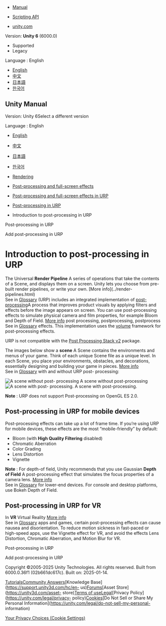 [](https://docs.unity3d.com)

  * [Manual](../Manual/index.html)
  * [Scripting API](../ScriptReference/index.html)

  * [unity.com](https://unity.com/)

Version: **Unity 6** (6000.0)

  * Supported
  * Legacy

Language : English

  * [English](/Manual/urp/integration-with-post-processing.html)
  * [中文](/cn/current/Manual/urp/integration-with-post-processing.html)
  * [日本語](/ja/current/Manual/urp/integration-with-post-processing.html)
  * [한국어](/kr/current/Manual/urp/integration-with-post-processing.html)

[](https://docs.unity3d.com)

## Unity Manual

Version: Unity 6Select a different version

Language : English

  * [English](/Manual/urp/integration-with-post-processing.html)
  * [中文](/cn/current/Manual/urp/integration-with-post-processing.html)
  * [日本語](/ja/current/Manual/urp/integration-with-post-processing.html)
  * [한국어](/kr/current/Manual/urp/integration-with-post-processing.html)

  * [Rendering](../rendering-and-post-processing.html)
  * [Post-processing and full-screen effects](../post-processing-and-full-screen-effects.html)
  * [Post-processing and full-screen effects in URP](../urp/post-processing-and-full-screen-effects-urp.html)
  * [Post-processing in URP](../urp/post-processing-in-urp.html)
  * Introduction to post-processing in URP

[](../urp/post-processing-in-urp.html)

Post-processing in URP

[](../urp/add-post-processing.html)

Add post-processing in URP

# Introduction to post-processing in URP

The Universal **Render Pipeline** A series of operations that take the
contents of a Scene, and displays them on a screen. Unity lets you choose from
pre-built render pipelines, or write your own. [More info](../render-
pipelines.html)  
See in [Glossary](../Glossary.html#Renderpipeline) (URP) includes an
integrated implementation of [post-
processing](https://docs.unity3d.com/Manual/PostProcessingOverview.html)A
process that improves product visuals by applying filters and effects before
the image appears on screen. You can use post-processing effects to simulate
physical camera and film properties, for example Bloom and Depth of Field.
[More info](../PostProcessingOverview.html) post processing, postprocessing,
postprocess  
See in [Glossary](../Glossary.html#post-processing) effects. This
implementation uses the [volume](Volumes.html) framework for post-processing
effects.

URP is not compatible with the [Post Processing Stack
v2](https://docs.unity3d.com/Packages/com.unity.postprocessing@latest/index.html)
package.

The images below show a **scene** A Scene contains the environments and menus
of your game. Think of each unique Scene file as a unique level. In each
Scene, you place your environments, obstacles, and decorations, essentially
designing and building your game in pieces. [More
info](../CreatingScenes.html)  
See in [Glossary](../Glossary.html#Scene) with and without URP post-
processing:

![A scene without post-
processing](../../uploads/urp/AssetShots/Beauty/SceneWithoutPost.png) A scene
without post-processing ![A scene with post-
processing.](../../uploads/urp/AssetShots/Beauty/SceneWithPost.png) A scene
with post-processing.

**Note** : URP does not support Post-processing on OpenGL ES 2.0.

## Post-processing in URP for mobile devices

Post-processing effects can take up a lot of frame time. If you’re using URP
for mobile devices, these effects are the most “mobile-friendly” by default:

  * Bloom (with **High Quality Filtering** disabled)
  * Chromatic Aberration
  * Color Grading
  * Lens Distortion
  * Vignette

**Note** : For depth-of field, Unity recommends that you use Gaussian **Depth
of Field** A post-processing effect that simulates the focus properties of a
camera lens. [More info](../PostProcessingOverview.html)  
See in [Glossary](../Glossary.html#DepthofField) for lower-end devices. For
console and desktop platforms, use Bokeh Depth of Field.

## Post-processing in URP for VR

In **VR** Virtual Reality [More info](../VROverview.html)  
See in [Glossary](../Glossary.html#VR) apps and games, certain post-processing
effects can cause nausea and disorientation. To reduce motion sickness in
fast-paced or high-speed apps, use the Vignette effect for VR, and avoid the
effects Lens Distortion, Chromatic Aberration, and Motion Blur for VR.

[](../urp/post-processing-in-urp.html)

Post-processing in URP

[](../urp/add-post-processing.html)

Add post-processing in URP

Copyright ©2005-2025 Unity Technologies. All rights reserved. Built from
6000.0.36f1 (02b661dc617c). Built on: 2025-01-14.

[Tutorials](https://learn.unity.com/)[Community
Answers](https://answers.unity3d.com)[Knowledge
Base](https://support.unity3d.com/hc/en-
us)[Forums](https://forum.unity3d.com)[Asset Store](https://unity3d.com/asset-
store)[Terms of
use](https://docs.unity3d.com/Manual/TermsOfUse.html)[Legal](https://unity.com/legal)[Privacy
Policy](https://unity.com/legal/privacy-
policy)[Cookies](https://unity.com/legal/cookie-policy)[Do Not Sell or Share
My Personal Information](https://unity.com/legal/do-not-sell-my-personal-
information)

[Your Privacy Choices (Cookie Settings)](javascript:void\(0\);)

